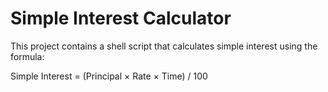 # Simple Interest Calculator

This project contains a shell script that calculates simple interest using the formula:

Simple Interest = (Principal × Rate × Time) / 100
